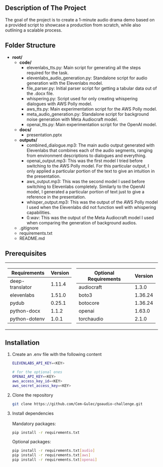 ## Description of The Project

The goal of the project is to create a 1-minute audio drama demo based on a provided script to showcase a production from scratch, while also outlining a scalable process.

## Folder Structure
- **root/**
  - **code/**
    - elevenlabs_tts.py: Main script for generating all the steps required for the task.
    - elevenlabs_audio_generation.py: Standalone script for audio generation with the Elevenlabs model.
    - file_parser.py: Initial parser script for getting a tabular data out of the .docx file.
    - whispering.py: Script used for only creating whispering dialogues with AWS Polly model.
    - aws_tts.py: Main experimentation script for the AWS Polly model.
    - meta_audio_generation.py: Standalone script for background noise generation with Meta Audiocraft model.
    - openai_tts.py: Main experimentation script for the OpenAI model.
  - **docs/**
    - presentation.pptx
  - **outputs/**
    - combined_dialogue.mp3: The main audio output generated with Elevenlabs that combines each of the audio segments, ranging from environment descriptions to dialogues and everything.
    - openai_output.mp3: This was the first model I tried before switching to the AWS Polly model. For this particular output, I only applied a particular portion of the text to give an intuition in the presentation.
    - aws_output.mp3: This was the second model I used before switching to Elevenlabs completely. Similarly to the OpenAI model, I generated a particular portion of text just to give a reference in the presentation.
    - whisper_output.mp3: This was the output of the AWS Polly model I used when the Elevenlabs did not function well with whispering capabilities.
    - 0.wav: This was the output of the Meta Audiocraft model I used when comparing the generation of background audios. 
  - .gitignore
  - requirements.txt
  - README.md



## Prerequisites

<table>
  <tr>
    <td>

| Requirements      | Version |
|-------------------|---------|
| deep-translator   | 1.11.4  |
| elevenlabs        | 1.51.0  |
| pydub             | 0.25.1  |
| python-docx       | 1.1.2   |
| python-dotenv     | 1.0.1   |

</td>
    <td>

| Optional Requirements     | Version |
|---------------------------|---------|
| audiocraft                | 1.3.0   | 
| boto3                     | 1.36.24 |
| botocore                  | 1.36.24 |
| openai                    | 1.63.0  |
| torchaudio                | 2.1.0   |

</td>
  </tr>
</table>



## Installation

1. Create an .env file with the following content
   ```sh
   ELEVENLABS_API_KEY=<KEY>

   # for the optional ones
   OPENAI_API_KEY=<KEY>
   aws_access_key_id=<KEY>
   aws_secret_access_key=<KEY>
   ```
2. Clone the repository
   ```sh
   git clone https://github.com/Cem-Gulec/goaudio-challenge.git
   ```
3. Install dependencies<br><br>
  Mandatory packages:
   ```sh
   pip install -r requirements.txt
   ```

   Optional packages:
   ```sh
   pip install -r requirements.txt[audio]
   pip install -r requirements.txt[aws]
   pip install -r requirements.txt[openai]
   ```

